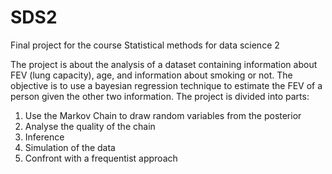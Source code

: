 # SDS2
Final project for the course Statistical methods for data science 2

The project is about the analysis of a dataset containing information about FEV (lung capacity), age, and information about smoking or not. The objective is to use a bayesian regression technique to estimate the FEV of a person given the other two information. The project is divided into parts:
1) Use the Markov Chain to draw random variables from the posterior 
2) Analyse the quality of the chain
3) Inference 
4) Simulation of the data
5) Confront with a frequentist approach
